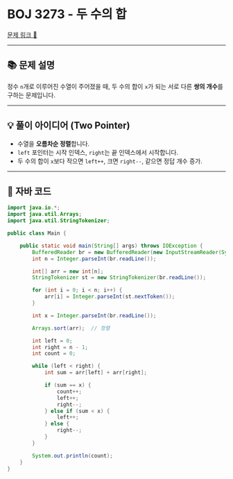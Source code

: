 # BOJ 3273 - 두 수의 합

[문제 링크 🔗](https://www.acmicpc.net/problem/3273)

---

## 📚 문제 설명

정수 `n`개로 이루어진 수열이 주어졌을 때, 두 수의 합이 `x`가 되는 서로 다른 **쌍의 개수**를 구하는 문제입니다.

---

## 💡 풀이 아이디어 (Two Pointer)

- 수열을 **오름차순 정렬**합니다.
- `left` 포인터는 시작 인덱스, `right`는 끝 인덱스에서 시작합니다.
- 두 수의 합이 `x`보다 작으면 `left++`, 크면 `right--`, 같으면 정답 개수 증가.

---

## 📝 자바 코드

```java
import java.io.*;
import java.util.Arrays;
import java.util.StringTokenizer;

public class Main {

    public static void main(String[] args) throws IOException {
        BufferedReader br = new BufferedReader(new InputStreamReader(System.in));
        int n = Integer.parseInt(br.readLine());

        int[] arr = new int[n];
        StringTokenizer st = new StringTokenizer(br.readLine());

        for (int i = 0; i < n; i++) {
            arr[i] = Integer.parseInt(st.nextToken());
        }

        int x = Integer.parseInt(br.readLine());

        Arrays.sort(arr);  // 정렬

        int left = 0;
        int right = n - 1;
        int count = 0;

        while (left < right) {
            int sum = arr[left] + arr[right];

            if (sum == x) {
                count++;
                left++;
                right--;
            } else if (sum < x) {
                left++;
            } else {
                right--;
            }
        }

        System.out.println(count);
    }
}
```